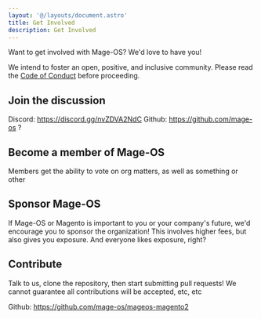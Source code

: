 ```yaml
---
layout: '@/layouts/document.astro'
title: Get Involved
description: Get Involved
---
```


Want to get involved with Mage-OS? We'd love to have you!

We intend to foster an open, positive, and inclusive community. Please read the [Code of Conduct](/) before proceeding.

## Join the discussion

Discord: https://discord.gg/nvZDVA2NdC
Github: https://github.com/mage-os
?

## Become a member of Mage-OS

Members get the ability to vote on org matters, as well as something or other

## Sponsor Mage-OS

If Mage-OS or Magento is important to you or your company's future, we'd encourage you to sponsor the organization! This involves higher fees, but also gives you exposure. And everyone likes exposure, right?

## Contribute

Talk to us, clone the repository, then start submitting pull requests! We cannot guarantee all contributions will be accepted, etc, etc

Github: https://github.com/mage-os/mageos-magento2
